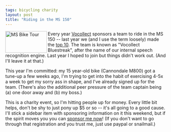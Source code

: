 ```yaml
---
tags: bicycling charity
layout: post
title: "Riding in the MS 150"
---
```




<a href="http://www.nationalmssociety.org/pax/event/event_detail.asp?e=6437"><img src="http://www.cwinters.com/images/blog/ms_bike_logo.gif"   width="130" height="68" alt="MS Bike Tour" border="0" align="left" /></a>
<p>Every year <a href="http://www.vocollect.com/">Vocollect</a> sponsors a team to ride in the MS 150 -- last year we (and I use the term loosely) made the <a href="http://www.nationalmssociety.org/pax/event/event_page.asp?p=5932&e=6437">top 10</a>. The team is known as "Vocollect Bluestreak", after the name of our internal speech recognition engine. Last year I hoped to join but things didn't work out. (And I'll leave it at that.)</p>

<p>This year I'm committed: my 15 year-old bike (Cannondale M800) got a tune-up a few weeks ago, I'm trying to get into the habit of exercising 4-5x a week to get my sorry ass in shape, and I've already signed up for the team. (There's also the additional peer pressure of the team captain being (a) one door away and (b) my boss.)</p>

<p>This is a charity event, so I'm hitting people up for money. Every little bit helps, don't be shy to just pony up $5 or so -- it's all going to a good cause. I'll stick a sidebar item with sponsoring information on it this weekend, but if the spirit moves you you can
<a href="https://www.nationalmssociety.org/PAX/home/account_1.asp?m=e&pa=54142900&pd=PAX0EMS120060610PGH&pt=PAXBBLUF01">sponsor me now</a>! (If you don't want to go through that registration and you trust me, just use paypal or snailmail.)</p>


